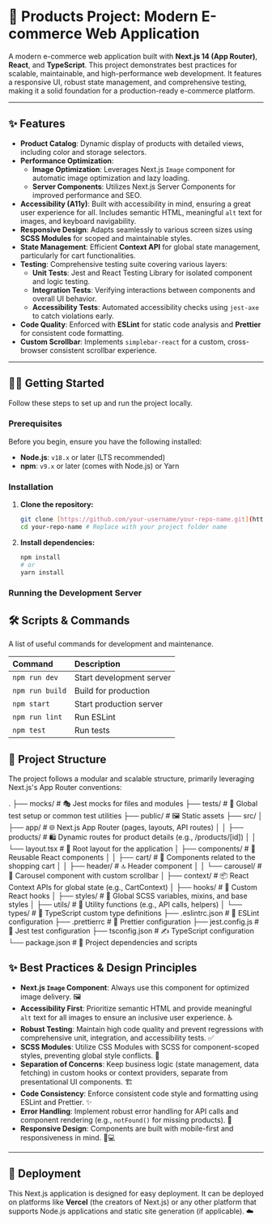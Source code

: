 # 🚀 Products Project: Modern E-commerce Web Application

A modern e-commerce web application built with **Next.js 14 (App Router)**, **React**, and **TypeScript**. This project demonstrates best practices for scalable, maintainable, and high-performance web development. It features a responsive UI, robust state management, and comprehensive testing, making it a solid foundation for a production-ready e-commerce platform.

---

## ✨ Features

- **Product Catalog**: Dynamic display of products with detailed views, including color and storage selectors.
- **Performance Optimization**:
  - **Image Optimization**: Leverages Next.js `Image` component for automatic image optimization and lazy loading.
  - **Server Components**: Utilizes Next.js Server Components for improved performance and SEO.
- **Accessibility (A11y)**: Built with accessibility in mind, ensuring a great user experience for all. Includes semantic HTML, meaningful `alt` text for images, and keyboard navigability.
- **Responsive Design**: Adapts seamlessly to various screen sizes using **SCSS Modules** for scoped and maintainable styles.
- **State Management**: Efficient **Context API** for global state management, particularly for cart functionalities.
- **Testing**: Comprehensive testing suite covering various layers:
  - **Unit Tests**: Jest and React Testing Library for isolated component and logic testing.
  - **Integration Tests**: Verifying interactions between components and overall UI behavior.
  - **Accessibility Tests**: Automated accessibility checks using `jest-axe` to catch violations early.
- **Code Quality**: Enforced with **ESLint** for static code analysis and **Prettier** for consistent code formatting.
- **Custom Scrollbar**: Implements `simplebar-react` for a custom, cross-browser consistent scrollbar experience.

---

## 👨‍💻 Getting Started

Follow these steps to set up and run the project locally.

### Prerequisites

Before you begin, ensure you have the following installed:

- **Node.js**: `v18.x` or later (LTS recommended)
- **npm**: `v9.x` or later (comes with Node.js) or Yarn

### Installation

1.  **Clone the repository:**
    ```bash
    git clone [https://github.com/your-username/your-repo-name.git](https://github.com/your-username/your-repo-name.git)
    cd your-repo-name # Replace with your project folder name
    ```
2.  **Install dependencies:**
    ```bash
    npm install
    # or
    yarn install
    ```

### Running the Development Server

## 🛠️ Scripts & Commands

A list of useful commands for development and maintenance.

| Command         | Description              |
| :-------------- | :----------------------- |
| `npm run dev`   | Start development server |
| `npm run build` | Build for production     |
| `npm start`     | Start production server  |
| `npm run lint`  | Run ESLint               |
| `npm test`      | Run tests                |

## 📁 Project Structure

The project follows a modular and scalable structure, primarily leveraging Next.js's App Router conventions:

.
├── mocks/ # 🎭 Jest mocks for files and modules
├── tests/ # 🧪 Global test setup or common test utilities
├── public/ # 🖼️ Static assets
├── src/
│ ├── app/ # 🌐 Next.js App Router (pages, layouts, API routes)
│ │ ├── products/ # 🛍️ Dynamic routes for product details (e.g., /products/[id])
│ │ └── layout.tsx # 📐 Root layout for the application
│ ├── components/ # 🧩 Reusable React components
│ │ ├── cart/ # 🛒 Components related to the shopping cart
│ │ ├── header/ # 🔝 Header component
│ │ └── carousel/ # 🎠 Carousel component with custom scrollbar
│ ├── context/ # 📦 React Context APIs for global state (e.g., CartContext)
│ ├── hooks/ # 🎣 Custom React hooks
│ ├── styles/ # 🎨 Global SCSS variables, mixins, and base styles
│ ├── utils/ # 🔧 Utility functions (e.g., API calls, helpers)
│ └── types/ # 📝 TypeScript custom type definitions
├── .eslintrc.json # 📏 ESLint configuration
├── .prettierrc # 🌟 Prettier configuration
├── jest.config.js # 🚀 Jest test configuration
├── tsconfig.json # ✍️ TypeScript configuration
└── package.json # 📄 Project dependencies and scripts

## ✨ Best Practices & Design Principles

- **Next.js `Image` Component**: Always use this component for optimized image delivery. 🖼️
- **Accessibility First**: Prioritize semantic HTML and provide meaningful `alt` text for all images to ensure an inclusive user experience. ♿
- **Robust Testing**: Maintain high code quality and prevent regressions with comprehensive unit, integration, and accessibility tests. ✅
- **SCSS Modules**: Utilize CSS Modules with SCSS for component-scoped styles, preventing global style conflicts. 💅
- **Separation of Concerns**: Keep business logic (state management, data fetching) in custom hooks or context providers, separate from presentational UI components. 🏗️
- **Code Consistency**: Enforce consistent code style and formatting using ESLint and Prettier. ✨
- **Error Handling**: Implement robust error handling for API calls and component rendering (e.g., `notFound()` for missing products). 🛑
- **Responsive Design**: Components are built with mobile-first and responsiveness in mind. 📱💻

---

## 🚀 Deployment

This Next.js application is designed for easy deployment. It can be deployed on platforms like **Vercel** (the creators of Next.js) or any other platform that supports Node.js applications and static site generation (if applicable). ☁️
